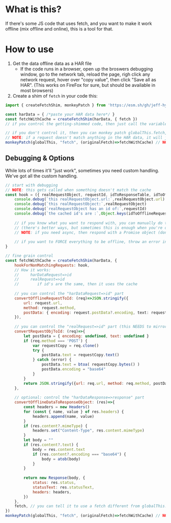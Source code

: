 # What is this?

If there's some JS code that uses fetch, and you want to make it work offline (mix offline and online), this is a tool for that.

# How to use

1. Get the data offline data as a HAR file
    - If the code runs in a browser, open up the broswers debugging window, go to the network tab, reload the page, righ click any network request, hover over "copy value", then click "Save all as HAR". (This works on FireFox for sure, but should be available in most browsers)
2. Create a shim of `fetch` in your code this:

```js
import { createFetchShim, monkeyPatch } from 'https://esm.sh/gh/jeff-hykin/offline_fetch_shim@0.0.1.0/main.js'

const harData = { /*paste your HAR data here*/ }
const fetchWithCache = createFetchShim(harData, { fetch })
// if you control the getting-shimmed code, then just call the variable "fetch" at the top of the file

// if you don't control it, then you can monkey patch globalThis.fetch, and then import it
// NOTE: if a request doesn't match anything in the HAR data, it will just use the ONLINE/original fetch
monkeyPatch(globalThis, "fetch", (originalFetch)=>fetchWithCache) // NOTE: no ()'s on fetchReplacement
```


## Debugging & Options

While lots of times it'll "just work", sometimes you need custom handling. We've got all the custom handling.

```js
// start with debugging
// NOTE: this gets called when something doesn't match the cache
const hook = ({ realRequestObject, requestId, idToResponseTable, idToOfflineRequestTable }) => {
    console.debug(`this realRequestObject.url:`,realRequestObject.url)
    console.debug(`this realRequestObject:`,realRequestObject)
    console.debug(`realRequestObject has an id of:`,requestId)
    console.debug(`the cached id's are :`,Object.keys(idToOfflineRequestTable))
    
    // if you know what you want to respond with, you can manually do that here by returning a response object
    // (there's better ways, but sometimes this is enough when you're only patching 1 thing)
    // NOTE: if you need async, then respond with a Promise object (don't make the hook async, otherwise it'll always respond)
    
    // if you want to FORCE everything to be offline, throw an error in this hook
}

// fine grain control
const fetchWithCache = createFetchShim(harData, {
    hookForNonMatchingRequests: hook,
    // How it works:
    //     harDataRequest=>id
    //     realRequest=>id
    //        if id's are the same, then it uses the cache
    
    // you can control the "harDataRequest=>id" part
    convertOfflineRequestToId: (req)=>JSON.stringify({
        url: request.url,
        method: request.method,
        postData: { encoding: request.postData?.encoding, text: request.postData?.text, },
    }),
    
    // you can control the "realRequest=>id" part (this NEEDS to mirror whatever you're doing in the convertOfflineRequestToId)
    convertRequestObjToId: (req)=>{
        let postData = { encoding: undefined, text: undefined }
        if (req.method === 'POST') {
            var requestCopy = req.clone()
            try {
                postData.text = requestCopy.text()
            } catch (error) {
                postData.text = btoa( requestCopy.bytes() )
                postData.encoding = "base64"
            }
        }
        return JSON.stringify({url: req.url, method: req.method, postData})
    },
    
    // optional: control the "harDataResponse=>response" part
    convertOfflineDataToResponseObject: (res)=>{
        const headers = new Headers()
        for (const { name, value } of res.headers) {
            headers.append(name, value)
        }
        if (res.content?.mimeType) {
            headers.set("Content-Type", res.content.mimeType)
        }
        let body = ""
        if (res.content?.text) {
            body = res.content.text
            if (res.content?.encoding === "base64") {
                body = atob(body)
            }
        }
        
        return new Response(body, {
            status: res.status,
            statusText: res.statusText,
            headers: headers,
        })
    },
    fetch, // you can tell it to use a fetch different from globalThis.fetch... if you want... for some reason
})
monkeyPatch(globalThis, "fetch", (originalFetch)=>fetchWithCache) // NOTE: no ()'s on fetchReplacement
```